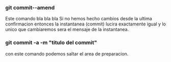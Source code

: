 ### git commit--amend

Este comando bla bla bla
Si no hemos hecho cambios desde la ultima confirmacion entonces la instantanea (commit) lucira exactamente igual y lo unico que cambiaremos sera el mensaje de la instantanea.

### git commit -a -m "titulo del commit"

con este comando podemos saltar el area de preparacion.
